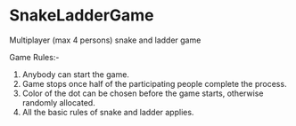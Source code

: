 # SnakeLadderGame
Multiplayer (max 4 persons) snake and ladder game

Game Rules:-
1. Anybody can start the game.
2. Game stops once half of the participating people complete the process.
3. Color of the dot can be chosen before the game starts, otherwise randomly allocated.
4. All the basic rules of snake and ladder applies.
